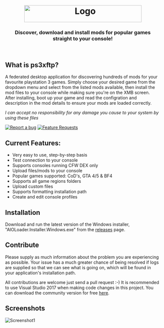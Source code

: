 <h1 align="center">
  <img src="/ps3xftp/Resources/ps3xftp.png" width="381" height="55" alt="Logo" />
  <br />

</h1>

<h3 align="center">Discover, download and install mods for popular games straight to your console!</h3>
<div align="center">
</div>
<br />

## What is ps3xftp?
A federated desktop application for discovering hundreds of mods for your favourite playstation 3 games. Simply choose your desired game from the dropdown menu and select from the listed mods available, then install the mod files to your console while making sure you're on the XMB screen. After installing, boot up your game and read the configration and description in the mod details to ensure your mods are loaded correctly.

*I can accept no responsibility for any damage you cause to your system by using these files*

[![Report a bug](http://i.imgur.com/xSpw482.png)](https://github.com/HerbL27/ps3xftp/issues/new) [![Feature Requests](http://i.imgur.com/mFO0OuX.png)](http://feathub.com/HerbL27/ps3xftp)

## Current Features:
* Very easy to use, step-by-step basis
* Test connection to your console
* Supports consoles running CFW DEX only
* Upload files/mods to your console
* Popular games supported: CoD's, GTA 4/5 & BF4
* Supports all game regions folders
* Upload custom files
* Supports formatting installation path
* Create and edit console profiles

## Installation
Download and run the latest version of the Windows installer, "AIOLoader.Installer.Windows.exe" from the [releases](https://github.com/HerbL27/ps3xftp/releases/latest) page.

## Contribute
Please supply as much information about the problem you are experiencing as possible. Your issue has a much greater chance of being resolved if logs are supplied so that we can see what is going on, which will be found in your application's installation path.

All contributions are welcome just send a pull request :-) It is recommended to use Visual Studio 2017 when making code changes in this project. You can download the community version for free [here](https://www.visualstudio.com/downloads/).

## Screenshots
![Screenshot1](https://github.com/HerbL27/ps3xftp/blob/master/Screenshots/Screenshot1.png?raw=true)
